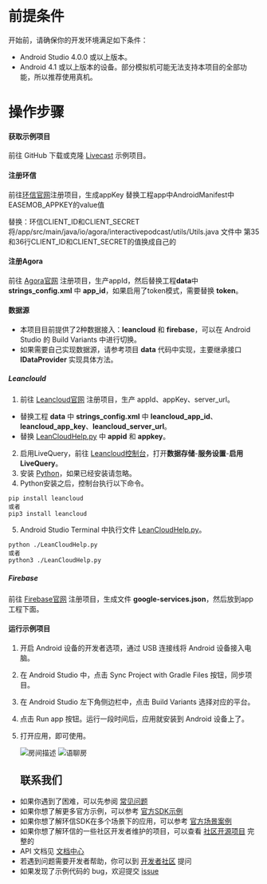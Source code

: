 # 前提条件

开始前，请确保你的开发环境满足如下条件：
- Android Studio 4.0.0 或以上版本。
- Android 4.1 或以上版本的设备。部分模拟机可能无法支持本项目的全部功能，所以推荐使用真机。

# 操作步骤
#### 获取示例项目
前往 GitHub 下载或克隆 [Livecast](https://github.com/easemob/livecast) 示例项目。

#### 注册环信

前往[环信官网](https://console.easemob.com/user/register)注册项目，生成appKey
替换工程app中AndroidManifest中EASEMOB_APPKEY的value值

替换：环信CLIENT_ID和CLIENT_SECRET
将/app/src/main/java/io/agora/interactivepodcast/utils/Utils.java 文件中 第35和36行CLIENT_ID和CLIENT_SECRET的值换成自己的

#### 注册Agora
前往 [Agora官网](https://console.agora.io/) 注册项目，生产appId，然后替换工程**data**中 **strings_config.xml** 中 **app_id**，如果启用了token模式，需要替换 **token**。

#### 数据源
- 本项目目前提供了2种数据接入：**leancloud** 和 **firebase**，可以在 Android Studio 的 Build Variants 中进行切换。
- 如果需要自己实现数据源，请参考项目 **data** 代码中实现，主要继承接口 **IDataProvider** 实现具体方法。

##### Leanclould
1. 前往 [Leancloud官网](https://www.leancloud.cn/) 注册项目，生产 appId、appKey、server_url。
- 替换工程 **data** 中  **strings_config.xml** 中 **leancloud_app_id**、**leancloud_app_key**、**leancloud_server_url**。
- 替换 [LeanCloudHelp.py](./LeanCloudHelp.py) 中 **appid** 和 **appkey**。
2. 启用LiveQuery，前往 [Leancloud控制台](https://www.leancloud.cn/)，打开**数据存储**-**服务设置**-**启用 LiveQuery**。
3. 安装 [Python](https://www.python.org/)，如果已经安装请忽略。
4. Python安装之后，控制台执行以下命令。
```
pip install leancloud
或者
pip3 install leancloud
```
5. Android Studio Terminal 中执行文件 [LeanCloudHelp.py](./LeanCloudHelp.py)。
```
python ./LeanCloudHelp.py
或者
python3 ./LeanCloudHelp.py
```

##### Firebase
前往 [Firebase官网](https://firebase.google.com/) 注册项目，生成文件 **google-services.json**，然后放到app工程下面。

#### 运行示例项目
1. 开启 Android 设备的开发者选项，通过 USB 连接线将 Android 设备接入电脑。

2. 在 Android Studio 中，点击 Sync Project with Gradle Files 按钮，同步项目。

3. 在 Android Studio 左下角侧边栏中，点击 Build Variants 选择对应的平台。

4. 点击 Run app 按钮。运行一段时间后，应用就安装到 Android 设备上了。

5. 打开应用，即可使用。

   ![房间描述](https://img-blog.csdnimg.cn/25a4018839d248dca412b5b41ee9e9ee.png#pic_center)
   ![语聊房](https://img-blog.csdnimg.cn/f00f569bc78d4eaab0c6a4a701396288.png#pic_center)
   
   ## 联系我们
 - 如果你遇到了困难，可以先参阅 [常见问题](https://docs-im.easemob.com/) 
 - 如果你想了解更多官方示例，可以参考
   [官方SDK示例](https://www.easemob.com/download/im)
  - 如果你想了解环信SDK在多个场景下的应用，可以参考
   [官方场景案例](https://www.easemob.com/download/demo)
   - 如果你想了解环信的一些社区开发者维护的项目，可以查看 [社区开源项目](https://www.imgeek.org/code/) 完整的
   - API 文档见 [文档中心](https://docs-im.easemob.com/) 
   - 若遇到问题需要开发者帮助，你可以到
   [开发者社区](https://www.imgeek.org/) 提问 
   - 如果发现了示例代码的 bug，欢迎提交
   [issue](https://github.com/easemob/livecast/issues)
